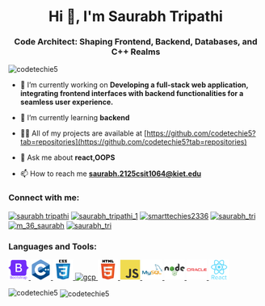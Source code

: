 <h1 align="center">Hi 👋, I'm Saurabh Tripathi</h1>
<h3 align="center">Code Architect: Shaping Frontend, Backend, Databases, and C++ Realms</h3>

<p align="left"> <img src="https://komarev.com/ghpvc/?username=codetechie5&label=Profile%20views&color=0e75b6&style=flat" alt="codetechie5" /> </p>

- 🔭 I’m currently working on **Developing a full-stack web application, integrating frontend interfaces with backend functionalities for a seamless user experience.**

- 🌱 I’m currently learning **backend**

- 👨‍💻 All of my projects are available at [https://github.com/codetechie5?tab=repositories](https://github.com/codetechie5?tab=repositories)

- 💬 Ask me about **react,OOPS**

- 📫 How to reach me **saurabh.2125csit1064@kiet.edu**

<h3 align="left">Connect with me:</h3>
<p align="left">
<a href="https://linkedin.com/in/saurabh tripathi" target="blank"><img align="center" src="https://raw.githubusercontent.com/rahuldkjain/github-profile-readme-generator/master/src/images/icons/Social/linked-in-alt.svg" alt="saurabh tripathi" height="30" width="40" /></a>
<a href="https://instagram.com/saurabh_tripathi_1" target="blank"><img align="center" src="https://raw.githubusercontent.com/rahuldkjain/github-profile-readme-generator/master/src/images/icons/Social/instagram.svg" alt="saurabh_tripathi_1" height="30" width="40" /></a>
<a href="https://www.youtube.com/c/smart techies" target="blank"><img align="center" src="https://raw.githubusercontent.com/rahuldkjain/github-profile-readme-generator/master/src/images/icons/Social/youtube.svg" alt="smarttechies2336" height="30" width="40" /></a>
<a href="https://www.codechef.com/users/saurabh_tri" target="blank"><img align="center" src="https://cdn.jsdelivr.net/npm/simple-icons@3.1.0/icons/codechef.svg" alt="saurabh_tri" height="30" width="40" /></a>
<a href="https://www.hackerrank.com/m_36_saurabh" target="blank"><img align="center" src="https://raw.githubusercontent.com/rahuldkjain/github-profile-readme-generator/master/src/images/icons/Social/hackerrank.svg" alt="m_36_saurabh" height="30" width="40" /></a>
<a href="https://www.leetcode.com/saurabh_tri" target="blank"><img align="center" src="https://raw.githubusercontent.com/rahuldkjain/github-profile-readme-generator/master/src/images/icons/Social/leet-code.svg" alt="saurabh_tri" height="30" width="40" /></a>
</p>

<h3 align="left">Languages and Tools:</h3>
<p align="left"> <a href="https://getbootstrap.com" target="_blank" rel="noreferrer"> <img src="https://raw.githubusercontent.com/devicons/devicon/master/icons/bootstrap/bootstrap-plain-wordmark.svg" alt="bootstrap" width="40" height="40"/> </a> <a href="https://www.w3schools.com/cpp/" target="_blank" rel="noreferrer"> <img src="https://raw.githubusercontent.com/devicons/devicon/master/icons/cplusplus/cplusplus-original.svg" alt="cplusplus" width="40" height="40"/> </a> <a href="https://www.w3schools.com/css/" target="_blank" rel="noreferrer"> <img src="https://raw.githubusercontent.com/devicons/devicon/master/icons/css3/css3-original-wordmark.svg" alt="css3" width="40" height="40"/> </a> <a href="https://cloud.google.com" target="_blank" rel="noreferrer"> <img src="https://www.vectorlogo.zone/logos/google_cloud/google_cloud-icon.svg" alt="gcp" width="40" height="40"/> </a> <a href="https://www.w3.org/html/" target="_blank" rel="noreferrer"> <img src="https://raw.githubusercontent.com/devicons/devicon/master/icons/html5/html5-original-wordmark.svg" alt="html5" width="40" height="40"/> </a> <a href="https://developer.mozilla.org/en-US/docs/Web/JavaScript" target="_blank" rel="noreferrer"> <img src="https://raw.githubusercontent.com/devicons/devicon/master/icons/javascript/javascript-original.svg" alt="javascript" width="40" height="40"/> </a> <a href="https://www.mysql.com/" target="_blank" rel="noreferrer"> <img src="https://raw.githubusercontent.com/devicons/devicon/master/icons/mysql/mysql-original-wordmark.svg" alt="mysql" width="40" height="40"/> </a> <a href="https://nodejs.org" target="_blank" rel="noreferrer"> <img src="https://raw.githubusercontent.com/devicons/devicon/master/icons/nodejs/nodejs-original-wordmark.svg" alt="nodejs" width="40" height="40"/> </a> <a href="https://www.oracle.com/" target="_blank" rel="noreferrer"> <img src="https://raw.githubusercontent.com/devicons/devicon/master/icons/oracle/oracle-original.svg" alt="oracle" width="40" height="40"/> </a> <a href="https://reactjs.org/" target="_blank" rel="noreferrer"> <img src="https://raw.githubusercontent.com/devicons/devicon/master/icons/react/react-original-wordmark.svg" alt="react" width="40" height="40"/> </a> </p>

<p><img align="left" src="https://github-readme-stats.vercel.app/api/top-langs?username=codetechie5&show_icons=true&locale=en&layout=compact" alt="codetechie5" /></p>

<p>&nbsp;<img align="center" src="https://github-readme-stats.vercel.app/api?username=codetechie5&show_icons=true&locale=en" alt="codetechie5" /></p>
